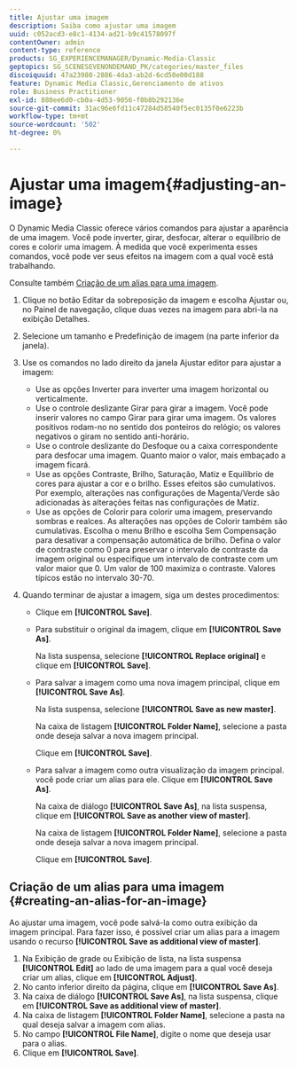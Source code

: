 ```yaml
---
title: Ajustar uma imagem
description: Saiba como ajustar uma imagem
uuid: c052acd3-e8c1-4134-ad21-b9c41578097f
contentOwner: admin
content-type: reference
products: SG_EXPERIENCEMANAGER/Dynamic-Media-Classic
geptopics: SG_SCENESEVENONDEMAND_PK/categories/master_files
discoiquuid: 47a23980-2886-4da3-ab2d-6cd50e00d188
feature: Dynamic Media Classic,Gerenciamento de ativos
role: Business Practitioner
exl-id: 880ee6d0-cb0a-4d53-9056-f0b8b292136e
source-git-commit: 31ac96e6fd11c47284d58540f5ec0135f0e6223b
workflow-type: tm+mt
source-wordcount: '502'
ht-degree: 0%

---
```


# Ajustar uma imagem{#adjusting-an-image}

O Dynamic Media Classic oferece vários comandos para ajustar a aparência de uma imagem. Você pode inverter, girar, desfocar, alterar o equilíbrio de cores e colorir uma imagem. À medida que você experimenta esses comandos, você pode ver seus efeitos na imagem com a qual você está trabalhando.

Consulte também [Criação de um alias para uma imagem](adjusting-image.md#creating_an_alias_for_an_image).

1. Clique no botão Editar da sobreposição da imagem e escolha Ajustar ou, no Painel de navegação, clique duas vezes na imagem para abri-la na exibição Detalhes.
1. Selecione um tamanho e Predefinição de imagem (na parte inferior da janela).
1. Use os comandos no lado direito da janela Ajustar editor para ajustar a imagem:

   * Use as opções Inverter para inverter uma imagem horizontal ou verticalmente.
   * Use o controle deslizante Girar para girar a imagem. Você pode inserir valores no campo Girar para girar uma imagem. Os valores positivos rodam-no no sentido dos ponteiros do relógio; os valores negativos o giram no sentido anti-horário.
   * Use o controle deslizante do Desfoque ou a caixa correspondente para desfocar uma imagem. Quanto maior o valor, mais embaçado a imagem ficará.
   * Use as opções Contraste, Brilho, Saturação, Matiz e Equilíbrio de cores para ajustar a cor e o brilho. Esses efeitos são cumulativos. Por exemplo, alterações nas configurações de Magenta/Verde são adicionadas às alterações feitas nas configurações de Matiz.
   * Use as opções de Colorir para colorir uma imagem, preservando sombras e realces. As alterações nas opções de Colorir também são cumulativas. Escolha o menu Brilho e escolha Sem Compensação para desativar a compensação automática de brilho. Defina o valor de contraste como 0 para preservar o intervalo de contraste da imagem original ou especifique um intervalo de contraste com um valor maior que 0. Um valor de 100 maximiza o contraste. Valores típicos estão no intervalo 30-70.

1. Quando terminar de ajustar a imagem, siga um destes procedimentos:

   * Clique em **[!UICONTROL Save]**.
   * Para substituir o original da imagem, clique em **[!UICONTROL Save As]**.

      Na lista suspensa, selecione **[!UICONTROL Replace original]** e clique em **[!UICONTROL Save]**.

   * Para salvar a imagem como uma nova imagem principal, clique em **[!UICONTROL Save As]**.

      Na lista suspensa, selecione **[!UICONTROL Save as new master]**.

      Na caixa de listagem **[!UICONTROL Folder Name]**, selecione a pasta onde deseja salvar a nova imagem principal.

      Clique em **[!UICONTROL Save]**.

   * Para salvar a imagem como outra visualização da imagem principal. você pode criar um alias para ele. Clique em **[!UICONTROL Save As]**.

      Na caixa de diálogo **[!UICONTROL Save As]**, na lista suspensa, clique em **[!UICONTROL Save as another view of master]**.

      Na caixa de listagem **[!UICONTROL Folder Name]**, selecione a pasta onde deseja salvar a nova imagem principal.

      Clique em **[!UICONTROL Save]**.

## Criação de um alias para uma imagem {#creating-an-alias-for-an-image}

Ao ajustar uma imagem, você pode salvá-la como outra exibição da imagem principal. Para fazer isso, é possível criar um alias para a imagem usando o recurso **[!UICONTROL Save as additional view of master]**.

1. Na Exibição de grade ou Exibição de lista, na lista suspensa **[!UICONTROL Edit]** ao lado de uma imagem para a qual você deseja criar um alias, clique em **[!UICONTROL Adjust]**.
1. No canto inferior direito da página, clique em **[!UICONTROL Save As]**.
1. Na caixa de diálogo **[!UICONTROL Save As]**, na lista suspensa, clique em **[!UICONTROL Save as additional view of master]**.
1. Na caixa de listagem **[!UICONTROL Folder Name]**, selecione a pasta na qual deseja salvar a imagem com alias.
1. No campo **[!UICONTROL File Name]**, digite o nome que deseja usar para o alias.
1. Clique em **[!UICONTROL Save]**.
